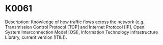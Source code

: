 # K0061
Description: Knowledge of how traffic flows across the network (e.g., Transmission Control Protocol [TCP] and Internet Protocol [IP], Open System Interconnection Model [OSI], Information Technology Infrastructure Library, current version [ITIL]).
